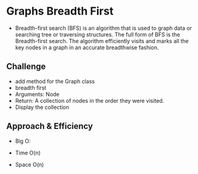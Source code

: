 # Graphs Breadth First
- Breadth-first search (BFS) is an algorithm that is used to graph data or searching tree or traversing structures. The full form of BFS is the Breadth-first search. The algorithm efficiently visits and marks all the key nodes in a graph in an accurate breadthwise fashion.

## Challenge
- add method for the Graph class
- breadth first
- Arguments: Node
- Return: A collection of nodes in the order they were visited.
- Display the collection

## Approach & Efficiency
- Big O:

- Time O(n) 
- Space O(n) 

